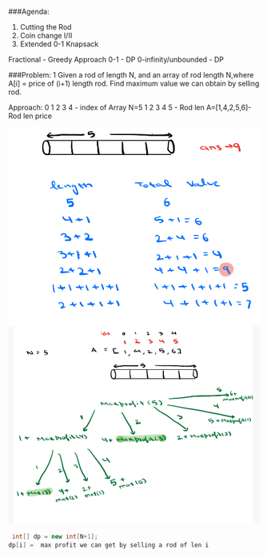 ###Agenda:
1. Cutting the Rod
2. Coin change I/II
3. Extended 0-1 Knapsack

Fractional - Greedy Approach
0-1        - DP
0-infinity/unbounded - DP

###Problem: 1
Given a rod of length N, and an array of rod length N,where A[i] = price of (i+1) length rod.
Find maximum value we can obtain by selling rod.

Approach:            0 1 2 3 4 - index of Array
N=5                  1 2 3 4 5 - Rod len
                  A=[1,4,2,5,6]- Rod len price

![img_1.png](images/img_1.png)
![img.png](images/img.png)

```java
 int[] dp = new int[N+1];
dp[i] =  max profit we can get by selling a rod of len i